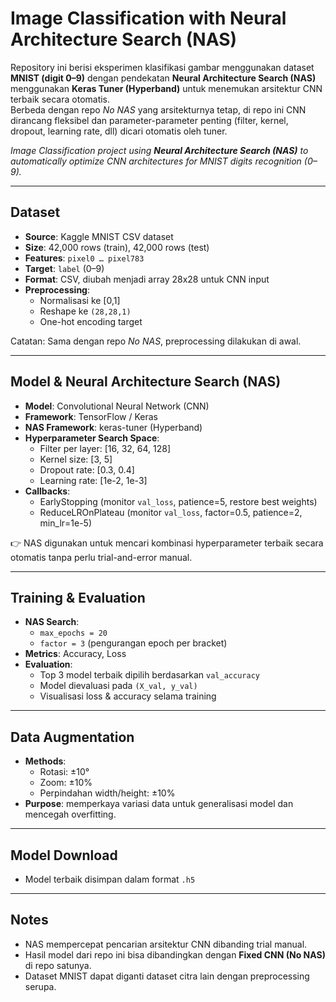 # Image Classification with Neural Architecture Search (NAS)  

Repository ini berisi eksperimen klasifikasi gambar menggunakan dataset **MNIST (digit 0–9)** dengan pendekatan **Neural Architecture Search (NAS)** menggunakan **Keras Tuner (Hyperband)** untuk menemukan arsitektur CNN terbaik secara otomatis.  
Berbeda dengan repo *No NAS* yang arsitekturnya tetap, di repo ini CNN dirancang fleksibel dan parameter-parameter penting (filter, kernel, dropout, learning rate, dll) dicari otomatis oleh tuner.  

_Image Classification project using **Neural Architecture Search (NAS)** to automatically optimize CNN architectures for MNIST digits recognition (0–9)._  

---

## Dataset  
- **Source**: Kaggle MNIST CSV dataset  
- **Size**: 42,000 rows (train), 42,000 rows (test)  
- **Features**: `pixel0 … pixel783`  
- **Target**: `label` (0–9)  
- **Format**: CSV, diubah menjadi array 28x28 untuk CNN input  
- **Preprocessing**:  
  - Normalisasi ke [0,1]  
  - Reshape ke `(28,28,1)`  
  - One-hot encoding target  

Catatan: Sama dengan repo *No NAS*, preprocessing dilakukan di awal.  

---

## Model & Neural Architecture Search (NAS)  
- **Model**: Convolutional Neural Network (CNN)  
- **Framework**: TensorFlow / Keras  
- **NAS Framework**: keras-tuner (Hyperband)  
- **Hyperparameter Search Space**:  
  - Filter per layer: [16, 32, 64, 128]  
  - Kernel size: [3, 5]  
  - Dropout rate: [0.3, 0.4]  
  - Learning rate: [1e-2, 1e-3]  
- **Callbacks**:  
  - EarlyStopping (monitor `val_loss`, patience=5, restore best weights)  
  - ReduceLROnPlateau (monitor `val_loss`, factor=0.5, patience=2, min_lr=1e-5)  

👉 NAS digunakan untuk mencari kombinasi hyperparameter terbaik secara otomatis tanpa perlu trial-and-error manual.  

---

## Training & Evaluation  
- **NAS Search**:  
  - `max_epochs = 20`  
  - `factor = 3` (pengurangan epoch per bracket)  
- **Metrics**: Accuracy, Loss  
- **Evaluation**:  
  - Top 3 model terbaik dipilih berdasarkan `val_accuracy`  
  - Model dievaluasi pada `(X_val, y_val)`  
  - Visualisasi loss & accuracy selama training  

---

## Data Augmentation  
- **Methods**:  
  - Rotasi: ±10°  
  - Zoom: ±10%  
  - Perpindahan width/height: ±10%  
- **Purpose**: memperkaya variasi data untuk generalisasi model dan mencegah overfitting.  

---

## Model Download  
- Model terbaik disimpan dalam format `.h5`  

---

## Notes  
- NAS mempercepat pencarian arsitektur CNN dibanding trial manual.  
- Hasil model dari repo ini bisa dibandingkan dengan **Fixed CNN (No NAS)** di repo satunya.  
- Dataset MNIST dapat diganti dataset citra lain dengan preprocessing serupa.  
